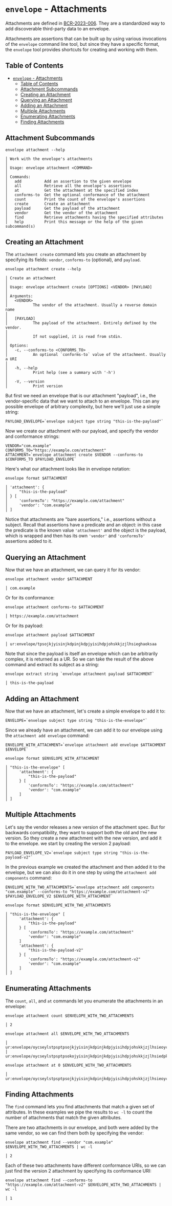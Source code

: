 # `envelope` - Attachments

Attachments are defined in [BCR-2023-006](https://github.com/BlockchainCommons/Research/blob/master/papers/bcr-2023-006-envelope-attachment.md). They are a standardized way to add discoverable third-party data to an envelope.

Attachments are assertions that can be built up by using various invocations of the `envelope` command line tool, but since they have a specific format, the `envelope` tool provides shortcuts for creating and working with them.

## Table of Contents

- [`envelope` - Attachments](#envelope---attachments)
  - [Table of Contents](#table-of-contents)
  - [Attachment Subcommands](#attachment-subcommands)
  - [Creating an Attachment](#creating-an-attachment)
  - [Querying an Attachment](#querying-an-attachment)
  - [Adding an Attachment](#adding-an-attachment)
  - [Multiple Attachments](#multiple-attachments)
  - [Enumerating Attachments](#enumerating-attachments)
  - [Finding Attachments](#finding-attachments)

## Attachment Subcommands

```
envelope attachment --help

│ Work with the envelope's attachments
│
│ Usage: envelope attachment <COMMAND>
│
│ Commands:
│   add          Add an assertion to the given envelope
│   all          Retrieve all the envelope's assertions
│   at           Get the attachment at the specified index
│   conforms-to  Get the optional conformance of the attachment
│   count        Print the count of the envelope's assertions
│   create       Create an attachment
│   payload      Get the payload of the attachment
│   vendor       Get the vendor of the attachment
│   find         Retrieve attachments having the specified attributes
│   help         Print this message or the help of the given subcommand(s)
```

## Creating an Attachment

The `attachment create` command lets you create an attachment by specifying its fields: `vendor`, `conforms-to` (optional), and `payload`.

```
envelope attachment create --help

│ Create an attachment
│
│ Usage: envelope attachment create [OPTIONS] <VENDOR> [PAYLOAD]
│
│ Arguments:
│   <VENDOR>
│           The vendor of the attachment. Usually a reverse domain name
│
│   [PAYLOAD]
│           The payload of the attachment. Entirely defined by the vendor.
│
│           If not supplied, it is read from stdin.
│
│ Options:
│   -c, --conforms-to <CONFORMS_TO>
│           An optional `conforms-to` value of the attachment. Usually a URI
│
│   -h, --help
│           Print help (see a summary with '-h')
│
│   -V, --version
│           Print version
```

But first we need an envelope that is our attachment "payload", i.e., the vendor-specific data that we want to attach to an envelope. This can any possible envelope of arbitrary complexity, but here we'll just use a simple string:

```
PAYLOAD_ENVELOPE=`envelope subject type string "this-is-the-payload"`
```

Now we create our attachment with our payload, and specify the vendor and conformance strings:

```
VENDOR="com.example"
CONFORMS_TO="https://example.com/attachment"
ATTACHMENT=`envelope attachment create $VENDOR --conforms-to $CONFORMS_TO $PAYLOAD_ENVELOPE`
```

Here's what our attachment looks like in envelope notation:

```
envelope format $ATTACHMENT

│ 'attachment': {
│     "this-is-the-payload"
│ } [
│     'conformsTo': "https://example.com/attachment"
│     'vendor': "com.example"
│ ]
```

Notice that attachments are "bare assertions," i.e., assertions without a subject. Recall that assertions have a predicate and an object: in this case the predicate is the known value `'attachment'` and the object is the payload, which is wrapped and then has its own `'vendor'` and `'conformsTo'` assertions added to it.

## Querying an Attachment

Now that we have an attachment, we can query it for its vendor:

```
envelope attachment vendor $ATTACHMENT

│ com.example
```

Or for its conformance:

```
envelope attachment conforms-to $ATTACHMENT

│ https://example.com/attachment
```

Or for its payload:

```
envelope attachment payload $ATTACHMENT

│ ur:envelope/tpsojkjyisinjkdpinjkdpjyisihdpjohskkjzjlhsieghaoksaa
```

Note that since the payload is itself an envelope which can be arbitrarily complex, it is returned as a UR. So we can take the result of the above command and extract its subject as a string:

```
envelope extract string `envelope attachment payload $ATTACHMENT`

│ this-is-the-payload
```

## Adding an Attachment

Now that we have an attachment, let's create a simple envelope to add it to:

```
ENVELOPE=`envelope subject type string "this-is-the-envelope"`
```

Since we already have an attachment, we can add it to our envelope using the `attachment add envelope` command:

```
ENVELOPE_WITH_ATTACHMENT=`envelope attachment add envelope $ATTACHMENT $ENVELOPE`

envelope format $ENVELOPE_WITH_ATTACHMENT

│ "this-is-the-envelope" [
│     'attachment': {
│         "this-is-the-payload"
│     } [
│         'conformsTo': "https://example.com/attachment"
│         'vendor': "com.example"
│     ]
│ ]
```

## Multiple Attachments

Let's say the vendor releases a new version of the attachment spec. But for backwards compatibility, they want to support both the old and the new version. So they create a new attachment with the new version, and add it to the envelope. we start by creating the version 2 payload:

```
PAYLOAD_ENVELOPE_V2=`envelope subject type string "this-is-the-payload-v2"`
```

In the previous example we created the attachment and then added it to the envelope, but we can also do it in one step by using the `attachment add components` command:

```
ENVELOPE_WITH_TWO_ATTACHMENTS=`envelope attachment add components "com.example" --conforms-to "https://example.com/attachment-v2" $PAYLOAD_ENVELOPE_V2 $ENVELOPE_WITH_ATTACHMENT`

envelope format $ENVELOPE_WITH_TWO_ATTACHMENTS

│ "this-is-the-envelope" [
│     'attachment': {
│         "this-is-the-payload"
│     } [
│         'conformsTo': "https://example.com/attachment"
│         'vendor': "com.example"
│     ]
│     'attachment': {
│         "this-is-the-payload-v2"
│     } [
│         'conformsTo': "https://example.com/attachment-v2"
│         'vendor': "com.example"
│     ]
│ ]
```

## Enumerating Attachments

The `count`, `all`, and `at` commands let you enumerate the attachments in an envelope:

```
envelope attachment count $ENVELOPE_WITH_TWO_ATTACHMENTS

│ 2
```

```
envelope attachment all $ENVELOPE_WITH_TWO_ATTACHMENTS

│ ur:envelope/oycseylstpsptpsojkjyisinjkdpinjkdpjyisihdpjohskkjzjlhsieoycseetpsoksckisjyjyjojkftdldlihkshsjnjojzihdmiajljndlhsjyjyhsiaisjnihjtjyoycseotpsojeiajljndmihkshsjnjojziheyttoezm
│ ur:envelope/oycseylstpsptpsokojyisinjkdpinjkdpjyisihdpjohskkjzjlhsiedpkoeyoycseetpsoksclisjyjyjojkftdldlihkshsjnjojzihdmiajljndlhsjyjyhsiaisjnihjtjydpkoeyoycseotpsojeiajljndmihkshsjnjojzihsslriaki
```

```
envelope attachment at 0 $ENVELOPE_WITH_TWO_ATTACHMENTS

│ ur:envelope/oycseylstpsptpsojkjyisinjkdpinjkdpjyisihdpjohskkjzjlhsieoycseetpsoksckisjyjyjojkftdldlihkshsjnjojzihdmiajljndlhsjyjyhsiaisjnihjtjyoycseotpsojeiajljndmihkshsjnjojziheyttoezm
```

## Finding Attachments

The `find` command lets you find attachments that match a given set of attributes. In these examples we pipe the results to `wc -l` to count the number of attachments that match the given attributes.

There are two attachments in our envelope, and both were added by the same vendor, so we can find them both by specifying the vendor:

```
envelope attachment find --vendor "com.example" $ENVELOPE_WITH_TWO_ATTACHMENTS | wc -l

│ 2
```

Each of these two attachments have different conformance URIs, so we can just find the version 2 attachment by specifying its conformance URI:

```
envelope attachment find --conforms-to "https://example.com/attachment-v2" $ENVELOPE_WITH_TWO_ATTACHMENTS | wc -l

│ 1
```
